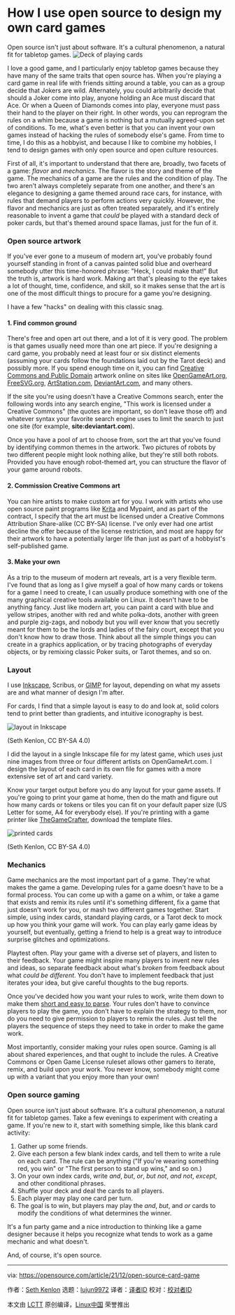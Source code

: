 [#]: subject: "How I use open source to design my own card games"
[#]: via: "https://opensource.com/article/21/12/open-source-card-game"
[#]: author: "Seth Kenlon https://opensource.com/users/seth"
[#]: collector: "lujun9972"
[#]: translator: " "
[#]: reviewer: " "
[#]: publisher: " "
[#]: url: " "

How I use open source to design my own card games
======
Open source isn't just about software. It's a cultural phenomenon, a
natural fit for tabletop games.
![Deck of playing cards][1]

I love a good game, and I particularly enjoy tabletop games because they have many of the same traits that open source has. When you're playing a card game in real life with friends sitting around a table, you can as a group decide that Jokers are wild. Alternately, you could arbitrarily decide that should a Joker come into play, anyone holding an Ace must discard that Ace. Or when a Queen of Diamonds comes into play, everyone must pass their hand to the player on their right. In other words, you can reprogram the rules on a whim because a game is nothing but a mutually agreed-upon set of conditions. To me, what's even better is that you can invent your own games instead of hacking the rules of somebody else's game. From time to time, I do this as a hobbyist, and because I like to combine my hobbies, I tend to design games with only open source and open culture resources.

First of all, it's important to understand that there are, broadly, two facets of a game: _flavor_ and _mechanics_. The flavor is the story and theme of the game. The mechanics of a game are the rules and the condition of play. The two aren't always completely separate from one another, and there's an elegance to designing a game themed around race cars, for instance, with rules that demand players to perform actions very quickly. However, the flavor and mechanics are just as often treated separately, and it's entirely reasonable to invent a game that _could_ be played with a standard deck of poker cards, but that's themed around space llamas, just for the fun of it.

### Open source artwork

If you've ever gone to a museum of modern art, you've probably found yourself standing in front of a canvas painted solid blue and overheard somebody utter this time-honored phrase: "Heck, I could make that!" But the truth is, artwork is hard work. Making art that's pleasing to the eye takes a lot of thought, time, confidence, and skill, so it makes sense that the art is one of the most difficult things to procure for a game you're designing.

I have a few "hacks" on dealing with this classic snag.

#### 1\. Find common ground

There's free and open art out there, and a lot of it is very good. The problem is that games usually need more than one art piece. If you're designing a card game, you probably need at least four or six distinct elements (assuming your cards follow the foundations laid out by the Tarot deck) and possibly more. If you spend enough time on it, you can find [Creative Commons and Public Domain][2] artwork online on sites like [OpenGameArt.org][3], [FreeSVG.org][4], [ArtStation.com][5], [DeviantArt.com][6], and many others.

If the site you're using doesn't have a Creative Commons search, enter the following words into any search engine, "This work is licensed under a Creative Commons" (the quotes are important, so don't leave those off) and whatever syntax your favorite search engine uses to limit the search to just one site (for example, **site:deviantart.com**).

Once you have a pool of art to choose from, sort the art that you've found by identifying common themes in the artwork. Two pictures of robots by two different people might look nothing alike, but they're still both robots. Provided you have enough robot-themed art, you can structure the flavor of your game around robots.

#### 2\. Commission Creative Commons art

You can hire artists to make custom art for you. I work with artists who use open source paint programs like [Krita][7] and Mypaint, and as part of the contract, I specify that the art must be licensed under a Creative Commons Attribution Share-alike (CC BY-SA) license. I've only ever had one artist decline the offer because of the license restriction, and most are happy for their artwork to have a potentially larger life than just as part of a hobbyist's self-published game.

#### 3\. Make your own

As a trip to the museum of modern art reveals, art is a very flexible term. I've found that as long as I give myself a goal of how many cards or tokens for a game I need to create, I can usually produce something with one of the many graphical creative tools available on Linux. It doesn't have to be anything fancy. Just like modern art, you can paint a card with blue and yellow stripes, another with red and white polka-dots, another with green and purple zig-zags, and nobody but you will ever know that you secretly meant for them to be the lords and ladies of the fairy court, except that you don't know how to draw those. Think about all the simple things you can create in a graphics application, or by tracing photographs of everyday objects, or by remixing classic Poker suits, or Tarot themes, and so on.

### Layout

I use [Inkscape][8], Scribus, or [GIMP][9] for layout, depending on what my assets are and what manner of design I'm after.

For cards, I find that a simple layout is easy to do and look at, solid colors tend to print better than gradients, and intuitive iconography is best.

![layout in Inkscape][10]

(Seth Kenlon, CC BY-SA 4.0)

I did the layout in a single Inkscape file for my latest game, which uses just nine images from three or four different artists on OpenGameArt.com. I design the layout of each card in its own file for games with a more extensive set of art and card variety.

Know your target output before you do any layout for your game assets. If you're going to print your game at home, then do the math and figure out how many cards or tokens or tiles you can fit on your default paper size (US Letter for some, A4 for everybody else). If you're printing with a game printer like [TheGameCrafter][11], download the template files.

![printed cards][12]

(Seth Kenlon, CC BY-SA 4.0)

### Mechanics

Game mechanics are the most important part of a game. They're what makes the game a game. Developing rules for a game doesn't have to be a formal process. You can come up with a game on a whim, or take a game that exists and remix its rules until it's something different, fix a game that just doesn't work for you, or mash two different games together. Start simple, using index cards, standard playing cards, or a Tarot deck to mock up how you think your game will work. You can play early game ideas by yourself, but eventually, getting a friend to help is a great way to introduce surprise glitches and optimizations.

Playtest often. Play your game with a diverse set of players, and listen to their feedback. Your game might inspire many players to invent new rules and ideas, so separate feedback about what's _broken_ from feedback about what _could be different_. You don't have to implement feedback that just iterates your idea, but give careful thoughts to the bug reports.

Once you've decided how you want your rules to work, write them down to make them [short and easy to parse][13]. Your rules don't have to convince players to play the game, you don't have to explain the strategy to them, nor do you need to give permission to players to remix the rules. Just tell the players the sequence of steps they need to take in order to make the game work.

Most importantly, consider making your rules open source. Gaming is all about shared experiences, and that ought to include the rules. A Creative Commons or Open Game License ruleset allows other gamers to iterate, remix, and build upon your work. You never know, somebody might come up with a variant that you enjoy more than your own!

### Open source gaming

Open source isn't just about software. It's a cultural phenomenon, a natural fit for tabletop games. Take a few evenings to experiment with creating a game. If you're new to it, start with something simple, like this blank card activity:

  1. Gather up some friends.
  2. Give each person a few blank index cards, and tell them to write a rule on each card. The rule can be anything ("If you're wearing something red, you win" or "The first person to stand up wins," and so on.)
  3. On your own index cards, write _and_, _but_, _or_, _but not_, _and not_, _except_, and other conditional phrases.
  4. Shuffle your deck and deal the cards to all players.
  5. Each player may play one card per turn.
  6. The goal is to win, but players may play the _and_, _but_, and _or_ cards to modify the conditions of what determines the winner.



It's a fun party game and a nice introduction to thinking like a game designer because it helps you recognize what tends to work as a game mechanic and what doesn't.

And, of course, it's open source.

--------------------------------------------------------------------------------

via: https://opensource.com/article/21/12/open-source-card-game

作者：[Seth Kenlon][a]
选题：[lujun9972][b]
译者：[译者ID](https://github.com/译者ID)
校对：[校对者ID](https://github.com/校对者ID)

本文由 [LCTT](https://github.com/LCTT/TranslateProject) 原创编译，[Linux中国](https://linux.cn/) 荣誉推出

[a]: https://opensource.com/users/seth
[b]: https://github.com/lujun9972
[1]: https://opensource.com/sites/default/files/styles/image-full-size/public/lead-images/rich-smith-unsplash.jpg?itok=uzzS0gRa (Deck of playing cards)
[2]: https://opensource.com/article/20/1/what-creative-commons
[3]: https://opensource.com/article/21/12/opengameart.org/
[4]: http://freesvg.org
[5]: http://artstation.com
[6]: http://deviantart.com
[7]: https://opensource.com/article/21/12/krita-digital-paint
[8]: https://opensource.com/article/21/12/linux-draw-inkscape
[9]: https://opensource.com/content/cheat-sheet-gimp
[10]: https://opensource.com/sites/default/files/inkscape-layout.jpg (Layout in Inkscape)
[11]: https://www.thegamecrafter.com/
[12]: https://opensource.com/sites/default/files/cards-printed_0.jpg (Printed cards)
[13]: https://opensource.com/life/16/11/software-documentation-tabletop-gaming
